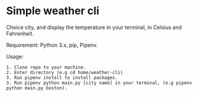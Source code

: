 # Simple weather cli

Choice city, and display the temperature in your terminal, in Celsius and Fahrenheit.

Requirement: Python 3.x, pip, Pipenv.

Usage:

    1. Clone repo to your machine.    
    2. Enter directory (e.g cd home/weather-cli)
    3. Run pipenv install to install packages.
    3. Run pipenv python main.py [city name] in your terminal, (e.g pipenv python main.py boston).
